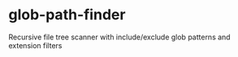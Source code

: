 # glob-path-finder
Recursive file tree scanner with include/exclude glob patterns and extension filters
